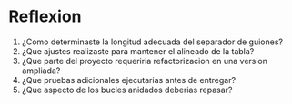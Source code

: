 # Reflexion

1. ¿Como determinaste la longitud adecuada del separador de guiones?
2. ¿Que ajustes realizaste para mantener el alineado de la tabla?
3. ¿Que parte del proyecto requeriria refactorizacion en una version ampliada?
4. ¿Que pruebas adicionales ejecutarias antes de entregar?
5. ¿Que aspecto de los bucles anidados deberias repasar?

